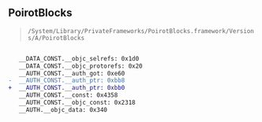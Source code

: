 ## PoirotBlocks

> `/System/Library/PrivateFrameworks/PoirotBlocks.framework/Versions/A/PoirotBlocks`

```diff

   __DATA_CONST.__objc_selrefs: 0x1d0
   __DATA_CONST.__objc_protorefs: 0x20
   __AUTH_CONST.__auth_got: 0xe60
-  __AUTH_CONST.__auth_ptr: 0xbb8
+  __AUTH_CONST.__auth_ptr: 0xbb0
   __AUTH_CONST.__const: 0x4358
   __AUTH_CONST.__objc_const: 0x2318
   __AUTH.__objc_data: 0x340

```
